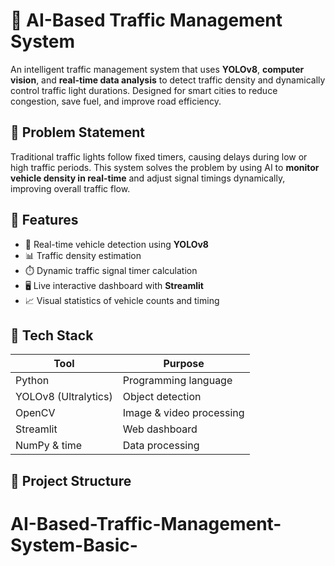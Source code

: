 # 🚦 AI-Based Traffic Management System

An intelligent traffic management system that uses **YOLOv8**, **computer vision**, and **real-time data analysis** to detect traffic density and dynamically control traffic light durations. Designed for smart cities to reduce congestion, save fuel, and improve road efficiency.

## 📌 Problem Statement

Traditional traffic lights follow fixed timers, causing delays during low or high traffic periods. This system solves the problem by using AI to **monitor vehicle density in real-time** and adjust signal timings dynamically, improving overall traffic flow.

## 🎯 Features

- 🚗 Real-time vehicle detection using **YOLOv8**
- 📊 Traffic density estimation
- ⏱️ Dynamic traffic signal timer calculation
- 🖥️ Live interactive dashboard with **Streamlit**
- 📈 Visual statistics of vehicle counts and timing

## 🧰 Tech Stack

| Tool | Purpose |
|------|---------|
| Python | Programming language |
| YOLOv8 (Ultralytics) | Object detection |
| OpenCV | Image & video processing |
| Streamlit | Web dashboard |
| NumPy & time | Data processing |

## 📂 Project Structure

# AI-Based-Traffic-Management-System-Basic-
